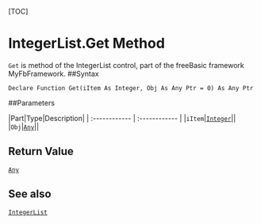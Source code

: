 [TOC]
# IntegerList.Get Method

`Get` is method of the IntegerList control, part of the freeBasic framework MyFbFramework.
##Syntax
```freeBasic
Declare Function Get(iItem As Integer, Obj As Any Ptr = 0) As Any Ptr
```

##Parameters

|Part|Type|Description|
| :------------ | :------------ |
|`iItem`|[`Integer`]("https://www.freebasic.net/wiki/KeyPgInteger")||
|`Obj`|[`Any`]("https://www.freebasic.net/wiki/KeyPgAny")||

## Return Value
[`Any`]("https://www.freebasic.net/wiki/KeyPgAny")
## See also
[`IntegerList`](IntegerList.md)
